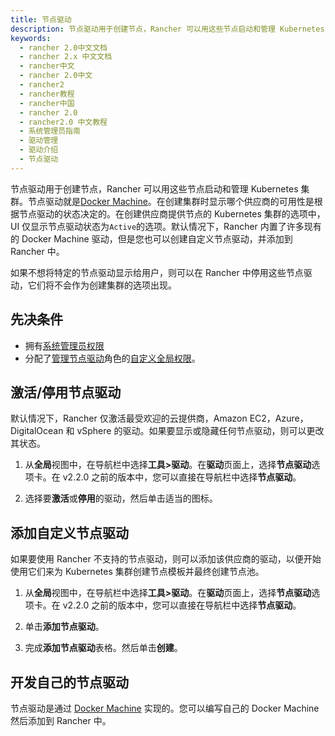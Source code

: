 ```yaml
---
title: 节点驱动
description: 节点驱动用于创建节点，Rancher 可以用这些节点启动和管理 Kubernetes 集群。节点驱动就是Docker Machine。在创建集群时显示哪个供应商的可用性是根据节点驱动的状态决定的。在创建供应商提供节点的 Kubernetes 集群的选项中，UI 仅显示节点驱动状态为`Active`的选项。默认情况下，Rancher 内置了许多现有的 Docker Machine 驱动，但是您也可以创建自定义节点驱动，并添加到 Rancher 中。
keywords:
  - rancher 2.0中文文档
  - rancher 2.x 中文文档
  - rancher中文
  - rancher 2.0中文
  - rancher2
  - rancher教程
  - rancher中国
  - rancher 2.0
  - rancher2.0 中文教程
  - 系统管理员指南
  - 驱动管理
  - 驱动介绍
  - 节点驱动
---
```


节点驱动用于创建节点，Rancher 可以用这些节点启动和管理 Kubernetes 集群。节点驱动就是[Docker Machine](https://docs.docker.com/machine/drivers/)。在创建集群时显示哪个供应商的可用性是根据节点驱动的状态决定的。在创建供应商提供节点的 Kubernetes 集群的选项中，UI 仅显示节点驱动状态为`Active`的选项。默认情况下，Rancher 内置了许多现有的 Docker Machine 驱动，但是您也可以创建自定义节点驱动，并添加到 Rancher 中。

如果不想将特定的节点驱动显示给用户，则可以在 Rancher 中停用这些节点驱动，它们将不会作为创建集群的选项出现。

## 先决条件

- 拥有[系统管理员权限](/docs/rancher2/admin-settings/rbac/global-permissions/_index)
- 分配了[管理节点驱动](/docs/rancher2/admin-settings/rbac/global-permissions/_index)角色的[自定义全局权限](/docs/rancher2/admin-settings/rbac/global-permissions/_index)。

## 激活/停用节点驱动

默认情况下，Rancher 仅激活最受欢迎的云提供商，Amazon EC2，Azure，DigitalOcean 和 vSphere 的驱动。如果要显示或隐藏任何节点驱动，则可以更改其状态。

1. 从**全局**视图中，在导航栏中选择**工具>驱动**。在**驱动**页面上，选择**节点驱动**选项卡。在 v2.2.0 之前的版本中，您可以直接在导航栏中选择**节点驱动**。

2. 选择要**激活**或**停用**的驱动，然后单击适当的图标。

## 添加自定义节点驱动

如果要使用 Rancher 不支持的节点驱动，则可以添加该供应商的驱动，以便开始使用它们来为 Kubernetes 集群创建节点模板并最终创建节点池。

1. 从**全局**视图中，在导航栏中选择**工具>驱动**。在**驱动**页面上，选择**节点驱动**选项卡。在 v2.2.0 之前的版本中，您可以直接在导航栏中选择**节点驱动**。

2. 单击**添加节点驱动**。

3. 完成**添加节点驱动**表格。然后单击**创建**。

## 开发自己的节点驱动

节点驱动是通过 [Docker Machine](https://docs.docker.com/machine/) 实现的。您可以编写自己的 Docker Machine 然后添加到 Rancher 中。
